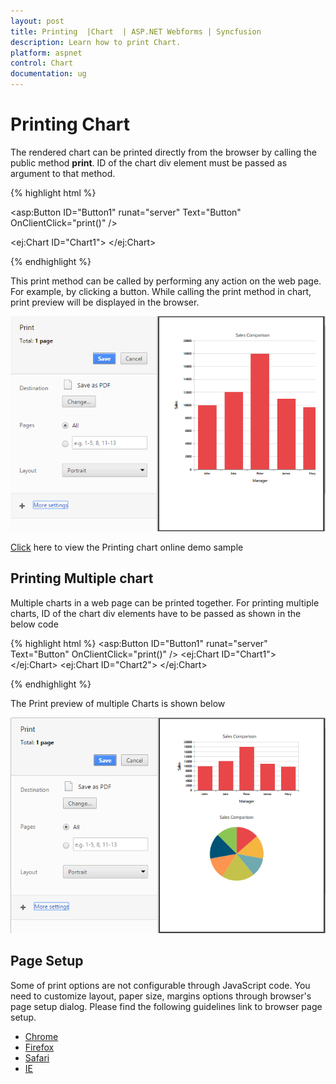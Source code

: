 ```yaml
---
layout: post
title: Printing  |Chart  | ASP.NET Webforms | Syncfusion 
description: Learn how to print Chart.
platform: aspnet
control: Chart
documentation: ug
---
```


# Printing Chart
The rendered chart can be printed directly from the browser by calling the public method **print**. ID of the chart div element must be passed as argument to that method.

{% highlight html %}

 <asp:Button ID="Button1" runat="server" Text="Button" OnClientClick="print()" />

<ej:Chart ID="Chart1">
</ej:Chart>
<script>
function print() {
var chartObj = $("#Chart1").ejChart("instance");
chartObj.print("Chart1");
        }

</script>

{% endhighlight %}


This print method can be called by performing any action on the web page. For example, by clicking a button. While calling the print method in chart, print preview will be displayed in the browser.

![](Printing_images/Printing_img1.png)

[Click](http://asp.syncfusion.com/demos/web/chart/export.aspx) here to view the Printing chart online demo sample

## Printing Multiple chart

Multiple charts in a web page can be printed together. For printing multiple charts, ID of the chart div elements have to be passed as shown in the below code 


{% highlight html %}
<asp:Button ID="Button1" runat="server" Text="Button" OnClientClick="print()" />
<ej:Chart ID="Chart1">
</ej:Chart>
<ej:Chart ID="Chart2">
</ej:Chart>
<script>
function print() {
var chartObj = $("#Chart1").ejChart("instance");
chartObj.print("Chart1","Chart2");
        }
</script>       
{% endhighlight %}

The Print preview of multiple Charts is shown below 

![](Printing_images/Printing_img2.png)

## Page Setup

Some of print options are not configurable through JavaScript code. You need to customize layout, paper size, margins options through browser's page setup dialog. Please find the following guidelines link to browser page setup.

* [Chrome](https://support.google.com/chrome/answer/1379552?hl=en)
* [Firefox](https://support.mozilla.org/en-US/kb/how-print-web-pages-firefox)
* [Safari](http://www.mintprintables.com/print-tips/adjust-margins-osx/)
* [IE](http://www.helpteaching.com/help/print/index.htm) 


